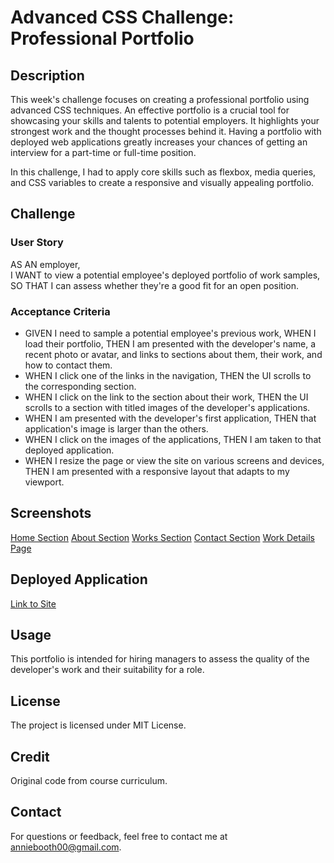 # Advanced CSS Challenge: Professional Portfolio

## Description
This week's challenge focuses on creating a professional portfolio using advanced CSS techniques. An effective portfolio is a crucial tool for showcasing your skills and talents to potential employers. It highlights your strongest work and the thought processes behind it. Having a portfolio with deployed web applications greatly increases your chances of getting an interview for a part-time or full-time position.

In this challenge, I had to apply core skills such as flexbox, media queries, and CSS variables to create a responsive and visually appealing portfolio.

## Challenge
### User Story
AS AN employer,  
I WANT to view a potential employee's deployed portfolio of work samples,  
SO THAT I can assess whether they're a good fit for an open position.

### Acceptance Criteria
- GIVEN I need to sample a potential employee's previous work, WHEN I load their portfolio, THEN I am presented with the developer's name, a recent photo or avatar, and links to sections about them, their work, and how to contact them.
- WHEN I click one of the links in the navigation, THEN the UI scrolls to the corresponding section.
- WHEN I click on the link to the section about their work, THEN the UI scrolls to a section with titled images of the developer's applications.
- WHEN I am presented with the developer's first application, THEN that application's image is larger than the others.
- WHEN I click on the images of the applications, THEN I am taken to that deployed application.
- WHEN I resize the page or view the site on various screens and devices, THEN I am presented with a responsive layout that adapts to my viewport.

## Screenshots
[Home Section](./Assets/imgs/home.png)
[About Section](./Assets/imgs/about.png)
[Works Section](./Assets/imgs/works.png)
[Contact Section](./Assets/imgs/contact.png)
[Work Details Page](./Assets/imgs/worksDetail.png)

## Deployed Application
[Link to Site](#)

## Usage
This portfolio is intended for hiring managers to assess the quality of the developer's work and their suitability for a role.

## License
The project is licensed under MIT License.

## Credit
Original code from course curriculum.

## Contact 
For questions or feedback, feel free to contact me at anniebooth00@gmail.com.
